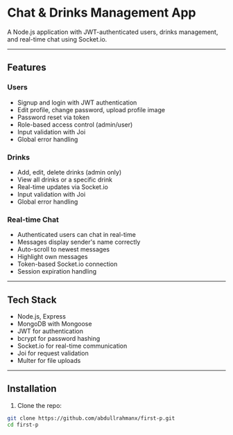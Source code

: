 # Chat & Drinks Management App

A Node.js application with JWT-authenticated users, drinks management, and real-time chat using Socket.io.

---

## Features

### Users
- Signup and login with JWT authentication
- Edit profile, change password, upload profile image
- Password reset via token
- Role-based access control (admin/user)
- Input validation with Joi
- Global error handling

### Drinks
- Add, edit, delete drinks (admin only)
- View all drinks or a specific drink
- Real-time updates via Socket.io
- Input validation with Joi
- Global error handling

### Real-time Chat
- Authenticated users can chat in real-time
- Messages display sender's name correctly
- Auto-scroll to newest messages
- Highlight own messages
- Token-based Socket.io connection
- Session expiration handling

---

## Tech Stack
- Node.js, Express
- MongoDB with Mongoose
- JWT for authentication
- bcrypt for password hashing
- Socket.io for real-time communication
- Joi for request validation
- Multer for file uploads

---

## Installation

1. Clone the repo:
```bash
git clone https://github.com/abdullrahmanx/first-p.git
cd first-p
